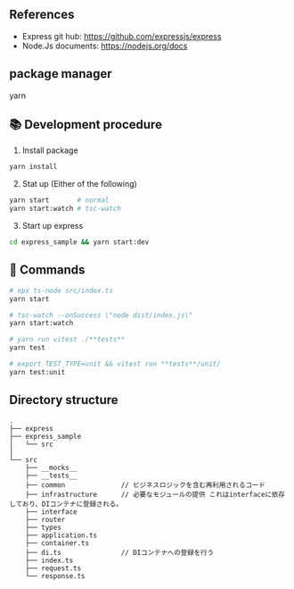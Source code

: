 ## References

- Express git hub: https://github.com/expressjs/express
- Node.Js documents: https://nodejs.org/docs

## package manager

yarn

## 📚 Development procedure

1. Install package

```bash
yarn install
```

2. Stat up (Either of the following)

```bash
yarn start       # normal
yarn start:watch # tsc-watch
```

3. Start up express

```bash
cd express_sample && yarn start:dev
```

## 🚀 Commands

```bash
# npx ts-node src/index.ts
yarn start

# tsc-watch --onSuccess \"node dist/index.js\"
yarn start:watch

# yarn run vitest ./**tests**
yarn test

# export TEST_TYPE=unit && vitest run **tests**/unit/
yarn test:unit
```

## Directory structure

```
.
├── express
├── express_sample
│   └── src
│
└── src
    ├── __mocks__
    ├── __tests__
    ├── common              // ビジネスロジックを含む再利用されるコード
    ├── infrastructure      // 必要なモジュールの提供 これはinterfaceに依存しており、DIコンテナに登録される。
    ├── interface
    ├── router
    ├── types
    ├── application.ts
    ├── container.ts
    ├── di.ts               // DIコンテナへの登録を行う
    ├── index.ts
    ├── request.ts
    └── response.ts
```
